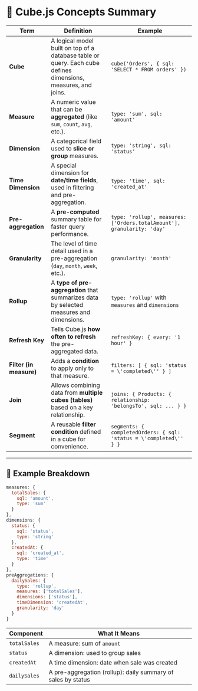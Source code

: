 # 📘 Cube.js Concepts Summary

| **Term**             | **Definition**                                                                                  | **Example**                                                                                  |
|----------------------|-----------------------------------------------------------------------------------------------|----------------------------------------------------------------------------------------------|
| **Cube**             | A logical model built on top of a database table or query. Each cube defines dimensions, measures, and joins. | `cube('Orders', { sql: 'SELECT * FROM orders' })`                                           |
| **Measure**          | A numeric value that can be **aggregated** (like `sum`, `count`, `avg`, etc.).                | `type: 'sum', sql: 'amount'`                                                                 |
| **Dimension**        | A categorical field used to **slice or group** measures.                                       | `type: 'string', sql: 'status'`                                                              |
| **Time Dimension**   | A special dimension for **date/time fields**, used in filtering and pre-aggregation.           | `type: 'time', sql: 'created_at'`                                                            |
| **Pre-aggregation**  | A **pre-computed** summary table for faster query performance.                                | `type: 'rollup', measures: ['Orders.totalAmount'], granularity: 'day'`                      |
| **Granularity**      | The level of time detail used in a pre-aggregation (`day`, `month`, `week`, etc.).            | `granularity: 'month'`                                                                      |
| **Rollup**           | A **type of pre-aggregation** that summarizes data by selected measures and dimensions.       | `type: 'rollup'` with `measures` and `dimensions`                                            |
| **Refresh Key**      | Tells Cube.js **how often to refresh** the pre-aggregated data.                               | `refreshKey: { every: '1 hour' }`                                                            |
| **Filter (in measure)** | Adds a **condition** to apply only to that measure.                                            | `filters: [ { sql: 'status = \'completed\'' } ]`                                              |
| **Join**             | Allows combining data from **multiple cubes (tables)** based on a key relationship.           | `joins: { Products: { relationship: 'belongsTo', sql: ... } }`                               |
| **Segment**          | A reusable **filter condition** defined in a cube for convenience.                           | `segments: { completedOrders: { sql: 'status = \'completed\'' } }`                           |

---

## 🧠 Example Breakdown

```js
measures: {
  totalSales: {
    sql: 'amount',
    type: 'sum'
  }
},
dimensions: {
  status: {
    sql: 'status',
    type: 'string'
  },
  createdAt: {
    sql: 'created_at',
    type: 'time'
  }
},
preAggregations: {
  dailySales: {
    type: 'rollup',
    measures: ['totalSales'],
    dimensions: ['status'],
    timeDimension: 'createdAt',
    granularity: 'day'
  }
}
```
| **Component**  | **What It Means**                                           |
|----------------|-------------------------------------------------------------|
| `totalSales`   | A measure: sum of `amount`                                  |
| `status`       | A dimension: used to group sales                            |
| `createdAt`    | A time dimension: date when sale was created                |
| `dailySales`   | A pre-aggregation (rollup): daily summary of sales by status |
